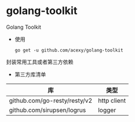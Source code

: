 # golang-toolkit

Golang Toolkit

- 使用

  ``go get -u github.com/acexy/golang-toolkit``

封装常用工具或者第三方依赖

- 第三方库清单

| 库   | 类型          |
|-----|-------------|
| github.com/go-resty/resty/v2 | http client |
| github.com/sirupsen/logrus | logger      |